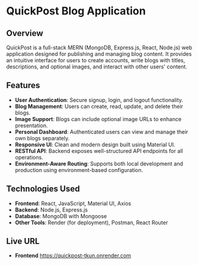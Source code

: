 # QuickPost Blog Application

## Overview

QuickPost is a full-stack MERN (MongoDB, Express.js, React, Node.js) web application designed for publishing and managing blog content.
It provides an intuitive interface for users to create accounts, write blogs with titles, descriptions, and optional images, and interact with other users' content.

## Features

- **User Authentication**: Secure signup, login, and logout functionality.
- **Blog Management**: Users can create, read, update, and delete their blogs.
- **Image Support**: Blogs can include optional image URLs to enhance presentation.
- **Personal Dashboard**: Authenticated users can view and manage their own blogs separately.
- **Responsive UI**: Clean and modern design built using Material UI.
- **RESTful API**: Backend exposes well-structured API endpoints for all operations.
- **Environment-Aware Routing**: Supports both local development and production using environment-based configuration.

## Technologies Used

- **Frontend**: React, JavaScript, Material UI, Axios
- **Backend**: Node.js, Express.js
- **Database**: MongoDB with Mongoose
- **Other Tools**: Render (for deployment), Postman, React Router

## Live URL

- **Frontend** https://quickpost-tkun.onrender.com

 










